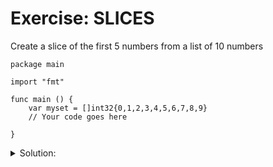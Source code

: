 # Exercise: SLICES

Create a slice of the first 5 numbers from a list of 10 numbers

```golang
package main

import "fmt"

func main () {
    var myset = []int32{0,1,2,3,4,5,6,7,8,9}
	// Your code goes here
	
}
```

<details>
<summary> Solution: </summary>

```golang
package main

import "fmt"

func main () {
    var myset = []int32{0,1,2,3,4,5,6,7,8,9}
	// Your code goes here
	var slice = myset[0:5]
	fmt.Println("Slice :", slice)
}
```

</details>
